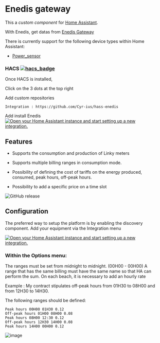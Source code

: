 # Enedis gateway
This a *custom component* for [Home Assistant](https://www.home-assistant.io/). 

With Enedis, get datas from [Enedis Gateway](https://enedisgateway.tech)

There is currently support for the following device types within Home Assistant:
* [Power_sensor](#sensor)



### HACS [![hacs_badge](https://img.shields.io/badge/HACS-Custom-orange.svg)](https://github.com/custom-components/hacs)
Once HACS is installed,

Click on the 3 dots at the top right

Add custom repositories

    Integration : https://github.com/Cyr-ius/hass-enedis

Add install Enedis [![Open your Home Assistant instance and start setting up a new integration.](https://my.home-assistant.io/badges/config_flow_start.svg)](https://my.home-assistant.io/redirect/config_flow_start/?domain=enedis)

## Features

- Supports the consumption and production of Linky meters

- Supports multiple billing ranges in consumption mode.

- Possibility of defining the cost of tariffs on the energy produced, consumed, peak hours, off-peak hours.

- Possibility to add a specific price on a time slot

![GitHub release](https://img.shields.io/github/release/Cyr-ius/hass-enedis)


## Configuration

The preferred way to setup the platform is by enabling the discovery component.
Add your equipment via the Integration menu

[![Open your Home Assistant instance and start setting up a new integration.](https://my.home-assistant.io/badges/config_flow_start.svg)](https://my.home-assistant.io/redirect/config_flow_start/?domain=enedis)



### Within the Options menu:

The ranges must be set from midnight to midnight. (00H00 - 00H00)
A range that has the same billing must have the same name so that HA can perform the sum.
On each beach, it is necessary to add an hourly rate

Example :
My contract stipulates off-peak hours from 01H30 to 08H00 and from 12H30 to 14H30.

The following ranges should be defined:

    Peak hours 00H00 01H30 0.12
    Off-peak hours 01H00 08H00 0.08
    Peak hours 08H00 12:30 0.12
    Off-peak hours 12H30 14H00 0.08
    Peak hours 14H00 00H00 0.12


![image](https://user-images.githubusercontent.com/1258123/194921798-3bf9a495-e1af-4291-93ef-d5bb4783535c.png)





